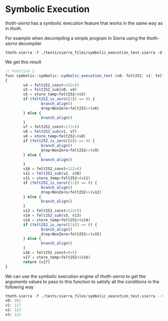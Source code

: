 # Symbolic Execution

*thoth-sierra* has a symbolic execution feature that works in the same way as in *thoth*.

For example when decompiling a simple program in Sierra using the *thoth-sierra* decompiler
```
thoth-sierra -f ./tests/sierra_files/symbolic_execution_test.sierra -d
```

We get this result
```js
// Function 1
func symbolic::symbolic::symbolic_execution_test (v0: felt252, v1: felt252, v2: felt252, v3: felt252) -> ()
{
        v4 = felt252_const<102>()
        v5 = felt252_sub(v0, v4)
        v5 = store_temp<felt252>(v5)
        if (felt252_is_zero([5]) == 0) {
                branch_align()
                drop<NonZero<felt252>>(v6)
        } else {
                branch_align()
        }
        v7 = felt252_const<117>()
        v8 = felt252_sub(v1, v7)
        v8 = store_temp<felt252>(v8)
        if (felt252_is_zero([8]) == 0) {
                branch_align()
                drop<NonZero<felt252>>(v9)
        } else {
                branch_align()
        }
        v10 = felt252_const<122>()
        v11 = felt252_sub(v2, v10)
        v11 = store_temp<felt252>(v11)
        if (felt252_is_zero([11]) == 0) {
                branch_align()
                drop<NonZero<felt252>>(v12)
        } else {
                branch_align()
        }
        v13 = felt252_const<122>()
        v14 = felt252_sub(v3, v13)
        v14 = store_temp<felt252>(v14)
        if (felt252_is_zero([14]) == 0) {
                branch_align()
                drop<NonZero<felt252>>(v15)
        } else {
                branch_align()
        }
        v16 = felt252_const<0>()
        v17 = store_temp<felt252>(v16)
        return (v17)
}
```

We can use the symbolic execution engine of *thoth-sierra* to get the arguments values to pass to this function to satisfy all the conditions in the following way

```python
thoth-sierra -f ./tests/sierra_files/symbolic_execution_test.sierra --symbolic -function symbolic::symbolic::symbolic_execution_test -solve v0 v1 v2 v3 -constraint v5==0 v8==0 v11==0 v14==0                
v0: 102
v1: 117
v2: 122
v3: 122
```